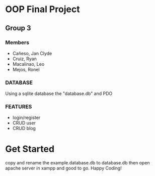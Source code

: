 # OOP Final Project
## Group 3
### Members
- Cañeso, Jan Clyde
- Cruiz, Ryan
- Macalinao, Leo
- Mejos, Ronel
### DATABASE
Using a sqlite database the "database.db" and PDO

### FEATURES
- login/register
- CRUD user
- CRUD blog

# Get Started
copy and rename the example.database.db to database.db then open apache server in xampp and good to go. Happy Coding! 